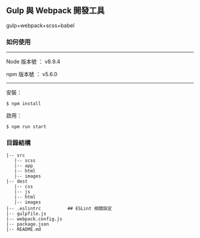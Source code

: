 ## Gulp 與 Webpack 開發工具
gulp+webpack+scss+babel

### 如何使用

***

Node 版本號 ： v8.9.4

npm 版本號 ： v5.6.0

***

安裝：

```
$ npm install
```

啟用：

```
$ npm run start
```

### 目錄結構

```
|-- src
   |-- scss
   |-- app
   |-- html
   |-- images
|-- dest
   |-- css
   |-- js
   |-- html
   |-- images
|-- .eslintrc          ## ESLint 相關設定
|-- gulpfile.js
|-- webpack.config.js
|-- package.json
|-- README.md
```
